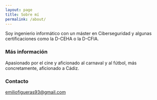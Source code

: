 ```yaml
---
layout: page
title: Sobre mí
permalink: /about/
---
```


Soy ingenierio informático con un máster en Ciberseguridad y algunas certificaciones como la D-CEHA o la D-CFIA. 

### Más información

Apasionado por el cine y aficionado al carnaval y al fútbol, más concretamente, aficionado a Cádiz.

### Contacto

[emiliofigueras93@gmail.com](mailto:emiliofigueras93@gmail.com)
